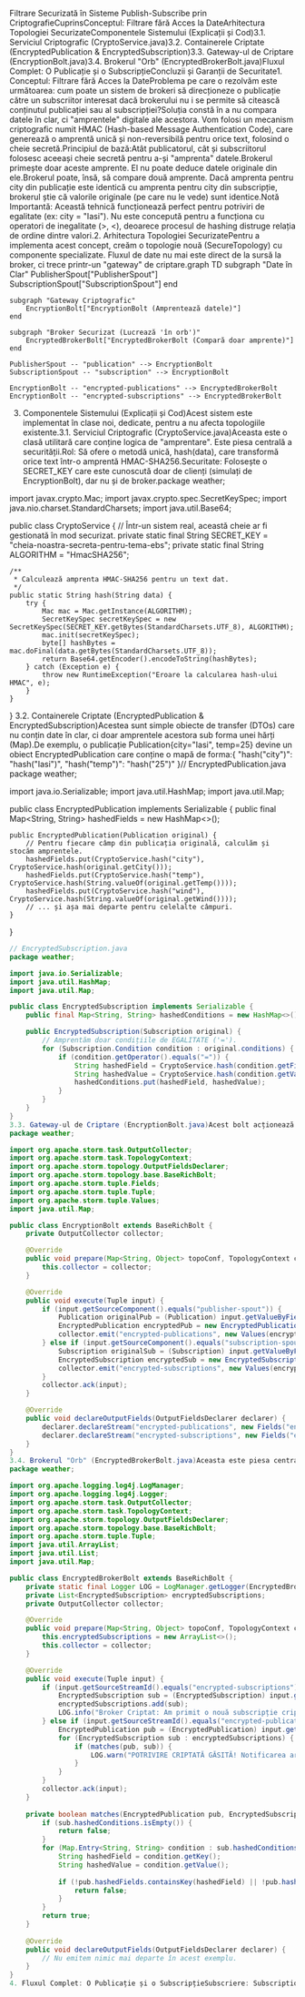 Filtrare Securizată în Sisteme Publish-Subscribe prin CriptografieCuprinsConceptul: Filtrare fără Acces la DateArhitectura Topologiei SecurizateComponentele Sistemului (Explicații și Cod)3.1. Serviciul Criptografic (CryptoService.java)3.2. Containerele Criptate (EncryptedPublication & EncryptedSubscription)3.3. Gateway-ul de Criptare (EncryptionBolt.java)3.4. Brokerul "Orb" (EncryptedBrokerBolt.java)Fluxul Complet: O Publicație și o SubscripțieConcluzii și Garanții de Securitate1. Conceptul: Filtrare fără Acces la DateProblema pe care o rezolvăm este următoarea: cum poate un sistem de brokeri să direcționeze o publicație către un subscriitor interesat dacă brokerului nu i se permite să citească conținutul publicației sau al subscripției?Soluția constă în a nu compara datele în clar, ci "amprentele" digitale ale acestora. Vom folosi un mecanism criptografic numit HMAC (Hash-based Message Authentication Code), care generează o amprentă unică și non-reversibilă pentru orice text, folosind o cheie secretă.Principiul de bază:Atât publicatorul, cât și subscriitorul folosesc aceeași cheie secretă pentru a-și "amprenta" datele.Brokerul primește doar aceste amprente. El nu poate deduce datele originale din ele.Brokerul poate, însă, să compare două amprente. Dacă amprenta pentru city din publicație este identică cu amprenta pentru city din subscripție, brokerul știe că valorile originale (pe care nu le vede) sunt identice.Notă Importantă: Această tehnică funcționează perfect pentru potriviri de egalitate (ex: city = "Iasi"). Nu este concepută pentru a funcționa cu operatori de inegalitate (>, <), deoarece procesul de hashing distruge relația de ordine dintre valori.2. Arhitectura Topologiei SecurizatePentru a implementa acest concept, creăm o topologie nouă (SecureTopology) cu componente specializate. Fluxul de date nu mai este direct de la sursă la broker, ci trece printr-un "gateway" de criptare.graph TD
subgraph "Date în Clar"
PublisherSpout["PublisherSpout"]
SubscriptionSpout["SubscriptionSpout"]
end

    subgraph "Gateway Criptografic"
        EncryptionBolt["EncryptionBolt (Amprentează datele)"]
    end
    
    subgraph "Broker Securizat (Lucrează 'în orb')"
        EncryptedBrokerBolt["EncryptedBrokerBolt (Compară doar amprente)"]
    end

    PublisherSpout -- "publication" --> EncryptionBolt
    SubscriptionSpout -- "subscription" --> EncryptionBolt
    
    EncryptionBolt -- "encrypted-publications" --> EncryptedBrokerBolt
    EncryptionBolt -- "encrypted-subscriptions" --> EncryptedBrokerBolt
3. Componentele Sistemului (Explicații și Cod)Acest sistem este implementat în clase noi, dedicate, pentru a nu afecta topologiile existente.3.1. Serviciul Criptografic (CryptoService.java)Aceasta este o clasă utilitară care conține logica de "amprentare". Este piesa centrală a securității.Rol: Să ofere o metodă unică, hash(data), care transformă orice text într-o amprentă HMAC-SHA256.Securitate: Folosește o SECRET_KEY care este cunoscută doar de clienți (simulați de EncryptionBolt), dar nu și de broker.package weather;

import javax.crypto.Mac;
import javax.crypto.spec.SecretKeySpec;
import java.nio.charset.StandardCharsets;
import java.util.Base64;

public class CryptoService {
// Într-un sistem real, această cheie ar fi gestionată în mod securizat.
private static final String SECRET_KEY = "cheia-noastra-secreta-pentru-tema-ebs";
private static final String ALGORITHM = "HmacSHA256";

    /**
     * Calculează amprenta HMAC-SHA256 pentru un text dat.
     */
    public static String hash(String data) {
        try {
            Mac mac = Mac.getInstance(ALGORITHM);
            SecretKeySpec secretKeySpec = new SecretKeySpec(SECRET_KEY.getBytes(StandardCharsets.UTF_8), ALGORITHM);
            mac.init(secretKeySpec);
            byte[] hashBytes = mac.doFinal(data.getBytes(StandardCharsets.UTF_8));
            return Base64.getEncoder().encodeToString(hashBytes);
        } catch (Exception e) {
            throw new RuntimeException("Eroare la calcularea hash-ului HMAC", e);
        }
    }
}
3.2. Containerele Criptate (EncryptedPublication & EncryptedSubscription)Acestea sunt simple obiecte de transfer (DTOs) care nu conțin date în clar, ci doar amprentele acestora sub forma unei hărți (Map).De exemplu, o publicație Publication{city="Iasi", temp=25} devine un obiect EncryptedPublication care conține o mapă de forma:{ "hash("city")": "hash("Iasi")", "hash("temp")": "hash("25")" }// EncryptedPublication.java
package weather;

import java.io.Serializable;
import java.util.HashMap;
import java.util.Map;

public class EncryptedPublication implements Serializable {
public final Map<String, String> hashedFields = new HashMap<>();

    public EncryptedPublication(Publication original) {
        // Pentru fiecare câmp din publicația originală, calculăm și stocăm amprentele.
        hashedFields.put(CryptoService.hash("city"), CryptoService.hash(original.getCity()));
        hashedFields.put(CryptoService.hash("temp"), CryptoService.hash(String.valueOf(original.getTemp())));
        hashedFields.put(CryptoService.hash("wind"), CryptoService.hash(String.valueOf(original.getWind())));
        // ... și așa mai departe pentru celelalte câmpuri.
    }
}
```java
// EncryptedSubscription.java
package weather;

import java.io.Serializable;
import java.util.HashMap;
import java.util.Map;

public class EncryptedSubscription implements Serializable {
    public final Map<String, String> hashedConditions = new HashMap<>();

    public EncryptedSubscription(Subscription original) {
        // Amprentăm doar condițiile de EGALITATE ('=').
        for (Subscription.Condition condition : original.conditions) {
            if (condition.getOperator().equals("=")) {
                String hashedField = CryptoService.hash(condition.getField());
                String hashedValue = CryptoService.hash(condition.getValue().toString());
                hashedConditions.put(hashedField, hashedValue);
            }
        }
    }
}
3.3. Gateway-ul de Criptare (EncryptionBolt.java)Acest bolt acționează ca un punct de control la intrarea în sistemul securizat.Rol: Primește obiecte Publication și Subscription în clar. Le transformă în EncryptedPublication și EncryptedSubscription folosind CryptoService. Emite mai departe doar versiunile "amprentate".// EncryptionBolt.java
package weather;

import org.apache.storm.task.OutputCollector;
import org.apache.storm.task.TopologyContext;
import org.apache.storm.topology.OutputFieldsDeclarer;
import org.apache.storm.topology.base.BaseRichBolt;
import org.apache.storm.tuple.Fields;
import org.apache.storm.tuple.Tuple;
import org.apache.storm.tuple.Values;
import java.util.Map;

public class EncryptionBolt extends BaseRichBolt {
    private OutputCollector collector;

    @Override
    public void prepare(Map<String, Object> topoConf, TopologyContext context, OutputCollector collector) {
        this.collector = collector;
    }

    @Override
    public void execute(Tuple input) {
        if (input.getSourceComponent().equals("publisher-spout")) {
            Publication originalPub = (Publication) input.getValueByField("publication");
            EncryptedPublication encryptedPub = new EncryptedPublication(originalPub);
            collector.emit("encrypted-publications", new Values(encryptedPub));
        } else if (input.getSourceComponent().equals("subscription-spout")) {
            Subscription originalSub = (Subscription) input.getValueByField("subscription");
            EncryptedSubscription encryptedSub = new EncryptedSubscription(originalSub);
            collector.emit("encrypted-subscriptions", new Values(encryptedSub));
        }
        collector.ack(input);
    }

    @Override
    public void declareOutputFields(OutputFieldsDeclarer declarer) {
        declarer.declareStream("encrypted-publications", new Fields("encryptedPublication"));
        declarer.declareStream("encrypted-subscriptions", new Fields("encryptedSubscription"));
    }
}
3.4. Brokerul "Orb" (EncryptedBrokerBolt.java)Aceasta este piesa centrală a logicii de filtrare, care funcționează fără a cunoaște conținutul real.Rol: Primește subscripții și publicații deja "amprentate". Stochează subscripțiile și, pentru fiecare publicație primită, verifică dacă există o potrivire.Logica de Potrivire: O potrivire are loc dacă toate perechile (amprenta_câmp, amprenta_valoare) din subscripția criptată se regăsesc exact în publicația criptată.// EncryptedBrokerBolt.java
package weather;

import org.apache.logging.log4j.LogManager;
import org.apache.logging.log4j.Logger;
import org.apache.storm.task.OutputCollector;
import org.apache.storm.task.TopologyContext;
import org.apache.storm.topology.OutputFieldsDeclarer;
import org.apache.storm.topology.base.BaseRichBolt;
import org.apache.storm.tuple.Tuple;
import java.util.ArrayList;
import java.util.List;
import java.util.Map;

public class EncryptedBrokerBolt extends BaseRichBolt {
    private static final Logger LOG = LogManager.getLogger(EncryptedBrokerBolt.class);
    private List<EncryptedSubscription> encryptedSubscriptions;
    private OutputCollector collector;

    @Override
    public void prepare(Map<String, Object> topoConf, TopologyContext context, OutputCollector collector) {
        this.encryptedSubscriptions = new ArrayList<>();
        this.collector = collector;
    }

    @Override
    public void execute(Tuple input) {
        if (input.getSourceStreamId().equals("encrypted-subscriptions")) {
            EncryptedSubscription sub = (EncryptedSubscription) input.getValueByField("encryptedSubscription");
            encryptedSubscriptions.add(sub);
            LOG.info("Broker Criptat: Am primit o nouă subscripție criptată.");
        } else if (input.getSourceStreamId().equals("encrypted-publications")) {
            EncryptedPublication pub = (EncryptedPublication) input.getValueByField("encryptedPublication");
            for (EncryptedSubscription sub : encryptedSubscriptions) {
                if (matches(pub, sub)) {
                    LOG.warn("POTRIVIRE CRIPTATĂ GĂSITĂ! Notificarea ar fi trimisă aici.");
                }
            }
        }
        collector.ack(input);
    }
    
    private boolean matches(EncryptedPublication pub, EncryptedSubscription sub) {
        if (sub.hashedConditions.isEmpty()) {
            return false;
        }
        for (Map.Entry<String, String> condition : sub.hashedConditions.entrySet()) {
            String hashedField = condition.getKey();
            String hashedValue = condition.getValue();
            
            if (!pub.hashedFields.containsKey(hashedField) || !pub.hashedFields.get(hashedField).equals(hashedValue)) {
                return false;
            }
        }
        return true;
    }
    
    @Override
    public void declareOutputFields(OutputFieldsDeclarer declarer) {
        // Nu emitem nimic mai departe în acest exemplu.
    }
}
4. Fluxul Complet: O Publicație și o SubscripțieSubscriere: SubscriptionSpout emite Subscription{ conditions: [(city,=,Iasi)] }.EncryptionBolt o primește și o transformă într-un EncryptedSubscription care conține mapa: { "ab12...": "5f3a..." } (unde "ab12..." este hash("city") și "5f3a..." este hash("Iasi")).EncryptedBrokerBolt primește și stochează această subscripție criptată.Publicare: PublisherSpout emite Publication{ city="Iasi", temp=25, ... }.EncryptionBolt o primește și o transformă într-un EncryptedPublication cu mapa: { "ab12...": "5f3a...", "cd34...": "8a9b...", ... }.Potrivire: EncryptedBrokerBolt primește publicația criptată. O compară cu subscripția stocată. Verifică dacă în publicație există cheia "ab12..." și dacă valoarea ei este "5f3a...". Deoarece condiția este îndeplinită, se declară o potrivire. Brokerul nu a aflat niciodată că discuția era despre "Iasi".5. Concluzii și Garanții de SecuritatePrin această implementare, am respectat cerința, obținând următoarele garanții:Confidențialitatea Conținutului: Brokerii și orice altă componentă intermediară nu pot accesa sau deduce datele originale din publicații și subscripții.Integritatea Filtrării: Potrivirile sunt corecte din punct de vedere criptografic. O potrivire va avea loc doar dacă datele originale erau identice.Separarea Responsabilităților: Logica de criptare este complet separată de logica de business (rutare/filtrare), făcând sistemul mai curat și mai ușor de întreținut.